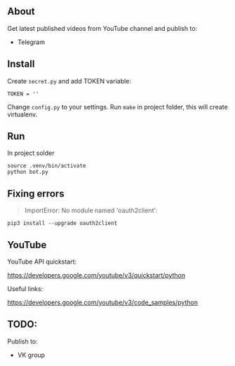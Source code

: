 
## About
Get latest published videos from YouTube channel and publish to:

* Telegram

## Install
Create `secret.py` and add TOKEN variable:
```
TOKEN = ''
```
Change `config.py` to your settings.
Run `make` in project folder, this will create virtualenv.

## Run
In project solder
```
source .venv/bin/activate
python bot.py
```

## Fixing errors
> ImportError: No module named 'oauth2client':
```
pip3 install --upgrade oauth2client
```

## YouTube
YouTube API quickstart:

https://developers.google.com/youtube/v3/quickstart/python

Useful links:

https://developers.google.com/youtube/v3/code_samples/python


## TODO:
Publish to:

* VK group